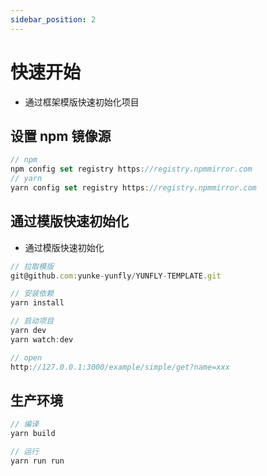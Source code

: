 ```yaml
---
sidebar_position: 2
---
```


# 快速开始

- 通过框架模版快速初始化项目

## 设置 npm 镜像源

```js
// npm
npm config set registry https://registry.npmmirror.com
// yarn
yarn config set registry https://registry.npmmirror.com
```

## 通过模版快速初始化

- 通过模版快速初始化

```js
// 拉取模版
git@github.com:yunke-yunfly/YUNFLY-TEMPLATE.git

// 安装依赖
yarn install

// 启动项目
yarn dev
yarn watch:dev

// open
http://127.0.0.1:3000/example/simple/get?name=xxx
```

## 生产环境

```js
// 编译
yarn build

// 运行
yarn run run
```
